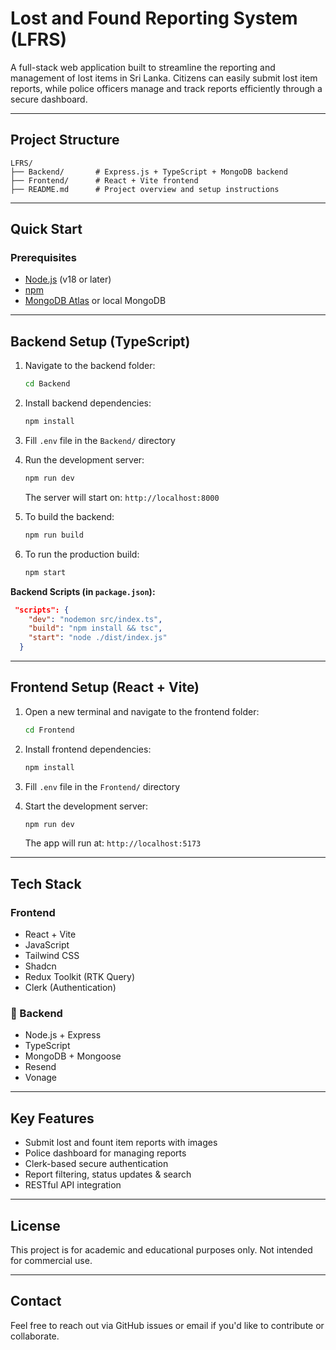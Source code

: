 # Lost and Found Reporting System (LFRS)

A full-stack web application built to streamline the reporting and management of lost items in Sri Lanka. Citizens can easily submit lost item reports, while police officers manage and track reports efficiently through a secure dashboard.

---

## Project Structure

```
LFRS/
├── Backend/       # Express.js + TypeScript + MongoDB backend
├── Frontend/      # React + Vite frontend
├── README.md      # Project overview and setup instructions
```

---

##  Quick Start

### Prerequisites

* [Node.js](https://nodejs.org/) (v18 or later)
* [npm](https://www.npmjs.com/)
* [MongoDB Atlas](https://www.mongodb.com/cloud/atlas) or local MongoDB

---

## Backend Setup (TypeScript)

1. Navigate to the backend folder:

   ```bash
   cd Backend
   ```

2. Install backend dependencies:

   ```bash
   npm install
   ```

3. Fill  `.env` file in the `Backend/` directory 

  
4. Run the development server:

   ```bash
   npm run dev
   ```

   The server will start on: `http://localhost:8000`

5. To build the backend:

   ```bash
   npm run build
   ```

6. To run the production build:

   ```bash
   npm start
   ```

**Backend Scripts (in `package.json`):**

```json
 "scripts": {
    "dev": "nodemon src/index.ts",
    "build": "npm install && tsc",
    "start": "node ./dist/index.js"
  }
```

---

## Frontend Setup (React + Vite)

1. Open a new terminal and navigate to the frontend folder:

   ```bash
   cd Frontend
   ```

2. Install frontend dependencies:

   ```bash
   npm install
   ```

3. Fill `.env` file in the `Frontend/` directory

4. Start the development server:

   ```bash
   npm run dev
   ```

   The app will run at: `http://localhost:5173`

---

## Tech Stack

### Frontend

* React + Vite
* JavaScript
* Tailwind CSS
* Shadcn
* Redux Toolkit (RTK Query)
* Clerk (Authentication)

### 🔹 Backend

* Node.js + Express
* TypeScript
* MongoDB + Mongoose
* Resend
* Vonage

---

## Key Features

* Submit lost and fount item reports with images
* Police dashboard for managing reports
* Clerk-based secure authentication
* Report filtering, status updates & search
* RESTful API integration

---

## License

This project is for academic and educational purposes only. Not intended for commercial use.

---

## Contact

Feel free to reach out via GitHub issues or email if you'd like to contribute or collaborate.
